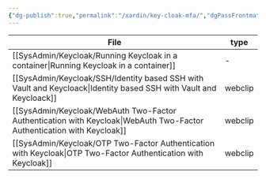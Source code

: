 ```yaml
---
{"dg-publish":true,"permalink":"/xardin/key-cloak-mfa/","dgPassFrontmatter":true}
---
```



| File                                                                                                                      | type    |
| ------------------------------------------------------------------------------------------------------------------------- | ------- |
| [[SysAdmin/Keycloak/Running Keycloak in a container\|Running Keycloak in a container]]                                 | \-      |
| [[SysAdmin/Keycloak/SSH/Identity based SSH with Vault and Keycloack\|Identity based SSH with Vault and Keycloack]]     | webclip |
| [[SysAdmin/Keycloak/WebAuth Two-Factor Authentication with Keycloak\|WebAuth Two-Factor Authentication with Keycloak]] | webclip |
| [[SysAdmin/Keycloak/OTP  Two-Factor Authentication with Keycloak\|OTP  Two-Factor Authentication with Keycloak]]       | webclip |

